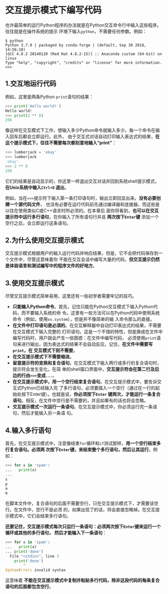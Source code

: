 交互提示模式下编写代码
================================================================================
也许最简单的运行Python程序的办法就是在Python交互命令行中输入这些程序。往往就是在操作系统的提示
环境下输入`python`，不需要任何参数。例如：
```shell  
$ python
Python 3.7.0 | packaged by conda-forge | (default, Sep 30 2018, 14:56:18)
[GCC 4.8.2 20140120 (Red Hat 4.8.2-15)] :: Anaconda custom (64-bit) on linux
Type "help", "copyright", "credits" or "license" for more information.
>>>
```

## 1.交互地运行代码
例如，这里是两条Python `print`语句的结果：
```python
>>> print('Hello world!')
Hello world!
>>> print(2 ** 8)
256
```
像这样在交互模式下工作，想输入多少Python命令就输入多少。每一个命令在输入回车后都会立即运行。此外，
由于交互式对话自动打印输入表达式的结果，**在这个提示模式下，往往不需要每次都刻意地输入“print”**：
```python
>>> lumberjack = 'okay'
>>> lumberjack
'okay'
>>> 2 ** 8
256
```
它们的结果是自动显示的，你这里一样退出交互对话并回到系统shell提示模式，**在Unix系统中输入`Ctrl+D`
退出**。

例如，当在`>>>`提示符下输入第一条打印语句时，输出立即回显出来。**没有必要创建一个源代码文件**，
也没有必要在运行代码前先通过编译器和连接器，而这些是以往在使用类似C或C++语言时所必须的。在本章后
面你将看到，**也可以在交互提示符中运行多行语句**，在你输入了所有语句行并且 **两次按下`Enter`键**
添加一个空行之后，会立即运行这条语句。

## 2.为什么使用交互提示模式
交互提示模式根据用户的输入运行代码并响应结果，但是，它不会把代码保存到一个文件中，尽管这意味着你
不能在交互会话中编写大量的代码，**但交互提示仍然是体验语言和测试编写中的程序文件的好地方**。

## 3.使用交互提示模式
尽管交互提示模式简单易用，这里还有一些初学者需要牢记的技巧。
+ **只能输入Python命令**。首先，记住只能在Python交互模式下输入Python代码，而不要输入系统的命
令。这里有一些方法可以在Python代码中使用系统命令（例如，使用`os.system`），但是并不像简单的输
入命令那么的直接。
+ **在文件中打印语句是必須的**。在交互解释器中自动打印表达式的结果，不需要在交互模式下输入完整的
打印语句。这是一个不错的特性，但是换成在文件中编写代码时，用户就会产生一些困惑：在文件中编写代码，
必须使用`print`语句来进行输出，因为表达式的结果不会自动反应。记住，**在文件中需要写`print`，在
交互模式下则不需要**。
+ **在交互提示模式下不需要缩进**。
+ **留意提示符的变换和复合语句**。在交互模式下输入两行或多行的复合语句时，提示符会发生变化。在简
单的shell窗口界面中，**交互提示符会在第二行及后边的行由`>>>`变成`...`**。
+ **在交互提示模式中，用一个空行结束复合语句**。在交互提示模式中，要告诉交互式Python已经输入完
了多行语句，必须要插入一个空行（通过在一行的起始处按下Enter键）。也就是说，**你必须按下`Enter`
键两次，才能运行一条复合语句**。相反，在文件中空行是不需要的，并且如果有的话也将会忽略。
+ **交互提示模式一次运行一条语句**。在交互提示模式中，你必须运行完一条语句，然后才能输入另一条语
句。

## 4.输入多行语句
首先，在交互提示模式中，注意像结束`for`循环和`if`测试那样，**用一个空行结束多行复合语句。必须两
次按下`Enter`键，来结束整个多行语句，然后让其运行**。例如：
```python
>>> for x in 'spam':
...   print(x)
...
s
p
a
m
```
在脚本文件中，复合语句的后面不需要空行，只在交互提示模式下，才需要该空行。在文件中，空行不是必须
的，如果出现了的话，将会直接忽略掉。在交互提示模式中，它们会结束多行语句。

**还要记住，交互提示模式每次只运行一条语句：必须两次按下`Enter`键来运行一个循环或其他的多行语句，
然后才能输入下一条语句**：
```python
>>> for x in 'spam':
...   print(x)
... print('done')
  File "<stdin>", line 3
    print('done')
        ^
SyntaxError: invalid syntax
```
这意味着 **不能在交互提示模式中复制并粘贴多行代码，除非这段代码的每条复合语句的后面都包含空行**。
